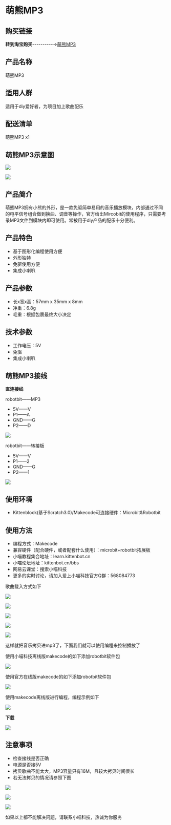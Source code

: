 # 萌熊MP3  

## 购买链接

__转到淘宝购买__----------→[萌熊MP3](https://item.taobao.com/item.htm?spm=a1z10.3-c-s.w4002-17001215033.48.470e762eXVoMC3&id=562567541574)

## 产品名称

萌熊MP3

## 适用人群

适用于diy爱好者，为项目加上歌曲配乐

## 配送清单

萌熊MP3 x1

## 萌熊MP3示意图

![](./mp3/resume_1.png)  

![](./mp3/resume_2.png) 

## 产品简介

萌熊MP3拥有小熊的外形，是一款免驱简单易用的音乐播放模块，内部通过不同的电平信号组合做到换曲、调音等操作，官方给出Mircobit的使用程序，只需要考录MP3文件到模块内即可使用。常被用于diy产品的配乐十分便利。

## 产品特色

- 基于图形化编程使用方便
- 外形独特
- 免驱使用方便
- 集成小喇叭

## 产品参数

- 长x宽x高：57mm x 35mm x 8mm
- 净重：6.8g
- 毛重：根据包裹最终大小决定

## 技术参数

- 工作电压：5V
- 免驱
- 集成小喇叭

## 萌熊MP3接线

__直连接线__

robotbit——MP3  

- 5V——V
- P1——A
- GND——G
- P2——D
 
![](./mp3/zhilian.png)  

robotbit——转接板 

- 5V——V
- P1——2
- GND——G
- P2——1

![](./mp3/zhuanjie.png) 

## 使用环境 

- Kittenblock(基于Scratch3.0)/Makecode可连接硬件：Microbit&Robotbit

## 使用方法

- 编程方式：Makecode
- 兼容硬件（配合硬件，或者配套什么使用）：microbit+robotbit拓展板
- 小喵教程集合地址：learn.kittenbot.cn
- 小喵论坛地址：kittenbot.cn/bbs
- 网易云课堂：搜索小喵科技
- 更多的实时讨论，请加入爱上小喵科技官方Q群：568084773

歌曲载入方式如下  

![](./mp3/zairu1.png)  

![](./mp3/zairu2.png)  

![](./mp3/zairu3.png)  

![](./mp3/zairu4.png)  

![](./mp3/zairu5.png)   

这样就把音乐拷贝进mp3了，下面我们就可以使用编程来控制播放了   
 

使用小喵科技离线版makecode的如下添加robotbit软件包  

![](./light/jiabao.png)    

使用官方在线版makecode的如下添加robotbit软件包  

![](./light/zaixian.png)  

使用makecode离线版进行编程，编程示例如下  

![](./mp3/makecode.png)	  

**下载**

![](./chaoshengbo/xiazai.png)    
  

## 注意事项 

- 检查接线是否正确   
- 电源是否接5V   
- 拷贝歌曲不能太大，MP3容量只有16M，且较大拷贝时间很长
- 若无法拷贝的情况请参照下图  

![](./mp3/tips1.png)  

![](./mp3/zairu6.png)  

![](./mp3/jianrong.png)  
  

如果以上都不能解决问题，请联系小喵科技，热诚为你服务